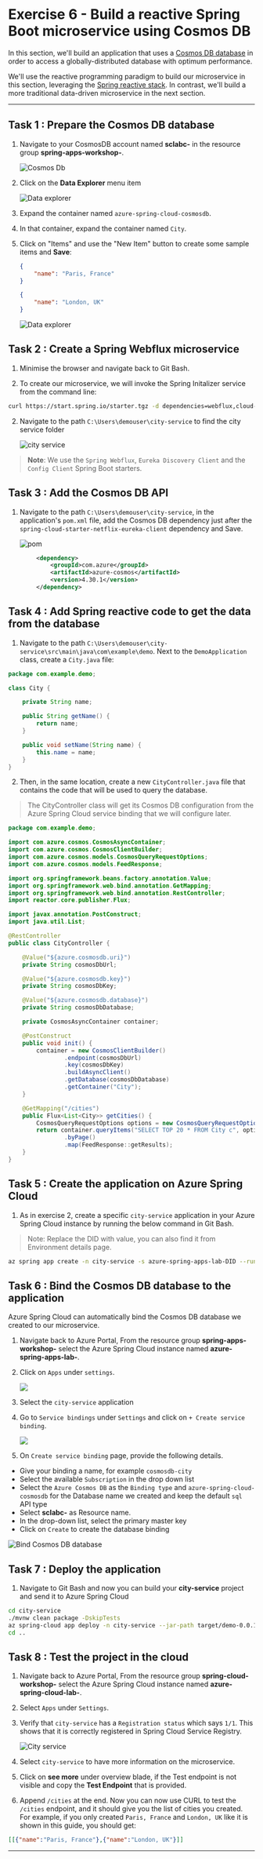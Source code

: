 # Exercise 6 - Build a reactive Spring Boot microservice using Cosmos DB

In this section, we'll build an application that uses a [Cosmos DB database](https://docs.microsoft.com/en-us/azure/cosmos-db/?WT.mc_id=azurespringcloud-github-judubois) in order to access a globally-distributed database with optimum performance.

We'll use the reactive programming paradigm to build our microservice in this section, leveraging the [Spring reactive stack](https://docs.spring.io/spring/docs/current/spring-framework-reference/web-reactive.html). In contrast, we'll build a more traditional data-driven microservice in the next section.

---

## Task 1 : Prepare the Cosmos DB database

1. Navigate to your CosmosDB account named **sclabc-<inject key="DeploymentID" enableCopy="false"/>** in the resource group **spring-apps-workshop-<inject key="DeploymentID" enableCopy="false"/>**.

   ![Cosmos Db](../media/sclabc.png)

2. Click on the **Data Explorer** menu item

   ![Data explorer](../media/dataexplorer.png)

3. Expand the container named `azure-spring-cloud-cosmosdb`.

4. In that container, expand the container named `City`.

5. Click on "Items" and use the "New Item" button to create some sample items and **Save**:

    ```json
    {
        "name": "Paris, France"
    }
    ```

    ```json
    {
        "name": "London, UK"
    }
    ```

   ![Data explorer](media/02-data-explorer.png)

## Task 2 : Create a Spring Webflux microservice

1. Minimise the browser and navigate back to Git Bash.

2. To create our microservice, we will invoke the Spring Initalizer service from the command line:

```bash
curl https://start.spring.io/starter.tgz -d dependencies=webflux,cloud-eureka,cloud-config-client -d baseDir=city-service -d bootVersion=2.7.0 -d javaVersion=17 | tar -xzvf -
```
2. Navigate to the path `C:\Users\demouser\city-service` to find the city service folder 

   ![city service](media/city-service.png)

> **Note**: We use the `Spring Webflux`, `Eureka Discovery Client` and the `Config Client` Spring Boot starters.

## Task 3 : Add the Cosmos DB API

1. Navigate to the path `C:\Users\demouser\city-service`, in the application's `pom.xml` file, add the Cosmos DB dependency just after the `spring-cloud-starter-netflix-eureka-client` dependency and Save.

   ![pom](media/pom-edit.png)

```xml
        <dependency>
            <groupId>com.azure</groupId>
            <artifactId>azure-cosmos</artifactId>
            <version>4.30.1</version>
        </dependency>
```

## Task 4 : Add Spring reactive code to get the data from the database

1. Navigate to the path `C:\Users\demouser\city-service\src\main\java\com\example\demo`. Next to the `DemoApplication` class, create a `City.java` file:

```java
package com.example.demo;

class City {

    private String name;

    public String getName() {
        return name;
    }

    public void setName(String name) {
        this.name = name;
    }
}
```

2. Then, in the same location, create a new `CityController.java` file that
contains the code that will be used to query the database.

> The CityController class will get its Cosmos DB configuration from the Azure Spring Cloud service binding that we will configure later.

```java
package com.example.demo;

import com.azure.cosmos.CosmosAsyncContainer;
import com.azure.cosmos.CosmosClientBuilder;
import com.azure.cosmos.models.CosmosQueryRequestOptions;
import com.azure.cosmos.models.FeedResponse;

import org.springframework.beans.factory.annotation.Value;
import org.springframework.web.bind.annotation.GetMapping;
import org.springframework.web.bind.annotation.RestController;
import reactor.core.publisher.Flux;

import javax.annotation.PostConstruct;
import java.util.List;

@RestController
public class CityController {

    @Value("${azure.cosmosdb.uri}")
    private String cosmosDbUrl;

    @Value("${azure.cosmosdb.key}")
    private String cosmosDbKey;

    @Value("${azure.cosmosdb.database}")
    private String cosmosDbDatabase;

    private CosmosAsyncContainer container;

    @PostConstruct
    public void init() {
        container = new CosmosClientBuilder()
                .endpoint(cosmosDbUrl)
                .key(cosmosDbKey)
                .buildAsyncClient()
                .getDatabase(cosmosDbDatabase)
                .getContainer("City");
    }

    @GetMapping("/cities")
    public Flux<List<City>> getCities() {
        CosmosQueryRequestOptions options = new CosmosQueryRequestOptions();
        return container.queryItems("SELECT TOP 20 * FROM City c", options, City.class)
                .byPage()
                .map(FeedResponse::getResults);
    }
}
```

## Task 5 : Create the application on Azure Spring Cloud

1. As in exercise 2, create a specific `city-service` application in your Azure Spring Cloud instance by running the below command in Git Bash.

>Note: Replace the DID with **<inject key="DeploymentID" enableCopy="True"/>** value, you can also find it from Environment details page.

```bash
az spring app create -n city-service -s azure-spring-apps-lab-DID --runtime-version Java_17
```


## Task 6 : Bind the Cosmos DB database to the application

Azure Spring Cloud can automatically bind the Cosmos DB database we created to our microservice.

1. Navigate back to Azure Portal, From the resource group **spring-apps-workshop-<inject key="DeploymentID" enableCopy="false"/>** select the Azure Spring Cloud instance named **azure-spring-apps-lab-<inject key="DeploymentID" enableCopy="false"/>**.

2. Click on `Apps` under `settings`.

   ![](../media/selectapps.png)

3. Select the `city-service` application

4. Go to `Service bindings` under `Settings` and click on `+ Create service binding`.

   ![](media/create-service-binding.png)

5. On `Create service binding` page, provide the following details.

  - Give your binding a name, for example `cosmosdb-city`
  - Select the available `Subscription` in the drop down list
  - Select the `Azure Cosmos DB` as the `Binding type` and `azure-spring-cloud-cosmosdb` for the Database name we created and keep the default `sql` API type
  - Select **sclabc-<inject key="DeploymentID" enableCopy="false"/>** as Resource name.
  - In the drop-down list, select the primary master key
  - Click on `Create` to create the database binding

   ![Bind Cosmos DB database](media/03-bind-service-cosmosdb.png)

## Task 7 : Deploy the application

1. Navigate to Git Bash and now you can build your **city-service** project and send it to Azure Spring Cloud

```bash
cd city-service
./mvnw clean package -DskipTests
az spring-cloud app deploy -n city-service --jar-path target/demo-0.0.1-SNAPSHOT.jar
cd ..
```

## Task 8 : Test the project in the cloud

1. Navigate back to Azure Portal, From the resource group **spring-cloud-workshop-<inject key="DeploymentID" enableCopy="false"/>** select the Azure Spring Cloud instance named **azure-spring-cloud-lab-<inject key="DeploymentID" enableCopy="false"/>**.

1. Select `Apps` under `Settings`.

2. Verify that `city-service` has a `Registration status` which says `1/1`. This shows that it is correctly registered in Spring Cloud Service Registry.

   ![City service](media/city-service-registration.png)

3. Select `city-service` to have more information on the microservice.

4. Click on **see more** under overview blade, if the Test endpoint is not visible and copy the **Test Endpoint** that is provided.

5. Append `/cities` at the end. Now you can now use CURL to test the `/cities` endpoint, and it should give you the list of cities you created. For example, if you only created `Paris, France` and `London, UK` like it is shown in this guide, you should get:

```json
[[{"name":"Paris, France"},{"name":"London, UK"}]]
```
---
